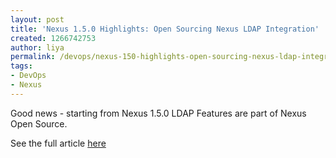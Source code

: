 ```yaml
---
layout: post
title: 'Nexus 1.5.0 Highlights: Open Sourcing Nexus LDAP Integration'
created: 1266742753
author: liya
permalink: /devops/nexus-150-highlights-open-sourcing-nexus-ldap-integration
tags:
- DevOps
- Nexus
---
```

<p>Good news - starting from Nexus 1.5.0 LDAP Features are part of Nexus Open Source.</p>
<p>See the full article <a href="http://www.sonatype.com/people/2010/01/nexus-1-5-0-highlights-open-sourcing-nexus-ldap-integration/?utm_source=feedburner&amp;utm_medium=feed&amp;utm_campaign=Feed%3A+sonatype+%28Sonatype+Blogs%29&amp;utm_content=Google+Reader">here</a></p>
